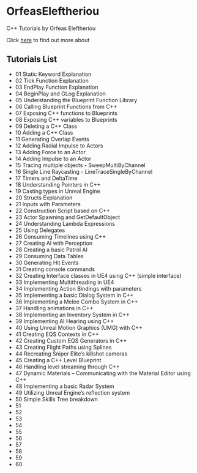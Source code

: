 # OrfeasEleftheriou
С++ Tutorials by  Orfeas Eleftheriou

Click [here](http://orfeasel.com) to find out more about

## Tutorials List
+ 01 Static Keyword Explanation
+ 02 Tick Function Explanation
+ 03 EndPlay Function Explanation
+ 04 BeginPlay and GLog Explanation
+ 05 Understanding the Blueprint Function Library
+ 06 Calling Blueprint Functions from C++
+ 07 Exposing C++ functions to Blueprints
+ 08 Exposing C++ variables to Blueprints
+ 09 Deleting a C++ Class
+ 10 Adding a C++ Class
+ 11 Generating Overlap Events
+ 12 Adding Radial Impulse to Actors
+ 13 Adding Force to an Actor
+ 14 Adding Impulse to an Actor
+ 15 Tracing multiple objects - SweepMultiByChannel
+ 16 Single Line Raycasting - LineTraceSingleByChannel
+ 17 Timers and DeltaTime
+ 18 Understanding Pointers in C++
+ 19 Casting types in Unreal Engine
+ 20 Structs Explanation
+ 21 Inputs with Parameters
+ 22 Construction Script based on C++
+ 23 Actor Spawning and GetDefaultObject
+ 24 Understanding Lambda Expressions
+ 25 Using Delegates
+ 26 Consuming Timelines using C++
+ 27 Creating AI with Perception
+ 28 Creating a basic Patrol AI
+ 29 Consuming Data Tables
+ 30 Generating Hit Events
+ 31 Creating console commands
+ 32 Creating Interface classes in UE4 using C++ (simple interface)
+ 33 Implementing Multithreading in UE4
+ 34 Implementing Action Bindings with parameters
+ 35 Implementing a basic Dialog System in C++
+ 36 Implementing a Melee Combo System in C++
+ 37 Handling animations in C++
+ 38 Implementing an Inventory System in C++
+ 39 Implementing AI Hearing using C++
+ 40 Using Unreal Motion Graphics (UMG) with C++
+ 41 Creating EQS Contexts in C++
+ 42 Creating Custom EQS Generators in C++
+ 43 Creating Flight Paths using Splines
+ 44 Recreating Sniper Elite’s killshot cameras
+ 45 Creating a C++ Level Blueprint
+ 46 Handling level streaming through C++
+ 47 Dynamic Materials – Communicating with the Material Editor using C++
+ 48 Implementing a basic Radar System
+ 49 Utilizing Unreal Engine’s reflection system
+ 50 Simple Skills Tree breakdown
+ 51
+ 52
+ 53
+ 54
+ 55
+ 56
+ 57
+ 58
+ 59
+ 60
